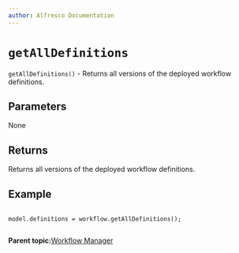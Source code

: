 ```yaml
---
author: Alfresco Documentation
---
```


# `getAllDefinitions`

`getAllDefinitions()` - Returns all versions of the deployed workflow definitions.

## Parameters

None

## Returns

Returns all versions of the deployed workflow definitions.

## Example

```
    
model.definitions = workflow.getAllDefinitions();        
      
```

**Parent topic:**[Workflow Manager](../references/API-JS-WorkflowManager.md)

